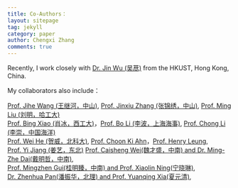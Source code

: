 ```yaml
---
title: Co-Authors：
layout: sitepage
tag: jekyll
category: paper
author: Chengxi Zhang
comments: true
---
```

<!--
I was supervised by [Prof. Mingjiang Wang(王明江)](http://faculty.hitsz.edu.cn/wangmingjiang)，[Prof. Jihe Wang (王继河)](http://tianqin.sysu.edu.cn/zh-hans/members/wang-ji-he)<br/> 
-->

Recently, I work closely with [Dr. Jin Wu (吴荩)](https://zarathustr.github.io/) from the HKUST, Hong Kong, China. 

My collaborators also include：

[Prof. Jihe Wang (王继河，中山)](https://saa.sysu.edu.cn/teacher/449), 
[Prof. Jinxiu Zhang (张锦绣，中山)](https://saa.sysu.edu.cn/teacher/448), 
[Prof. Ming Liu (刘明，哈工大)](http://homepage.hit.edu.cn/liuming23)<br/>
[Prof. Bing Xiao (肖冰，西工大)](https://teacher.nwpu.edu.cn/xiaobing)，[Prof. Bo Li (李波，上海海事)](https://ilse.shmtu.edu.cn/2020/1117/c5133a31914/page.htm),  [Prof. Chong Li (李崇，中国海洋)](http://coe.ouc.edu.cn/2019/0819/c9094a256005/page.htm)<br/>
[Prof. Wei He (贺威，北科大)](http://saee.ustb.edu.cn/quantijiaoshi/2015-10-09/81.html),  [Prof. Choon Ki Ahn](http://control.korea.ac.kr/)，[Prof. Henry Leung](https://schulich.ucalgary.ca/contacts/henry-leung), <br/>
[Prof. Yi Jiang (姜艺，东北)](https://yijiang1992.github.io/)
[Prof. Caisheng Wei(魏才盛，中南) and Dr. Ming-Zhe Dai(戴明哲，中南)](http://faculty.csu.edu.cn/weicaisheng/zh_CN/index.htm), <br/>
[Prof. Mingzhen Gui(桂明臻，中南) and Prof. Xiaolin Ning(宁晓琳)](http://faculty.csu.edu.cn/guimingzhen/zh_CN/index.htm), <br/>
[Dr. Zhenhua Pan(潘振华，北理) and Prof. Yuanqing Xia(夏元清)](https://dongfangxy.github.io/publications/), <br/>

